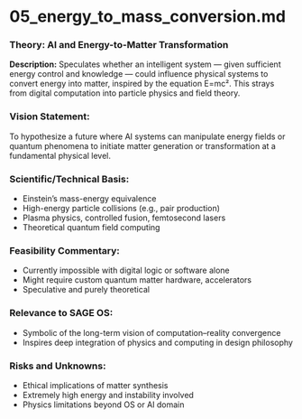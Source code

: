 # 05\_energy\_to\_mass\_conversion.md

### Theory: AI and Energy-to-Matter Transformation

**Description:**
Speculates whether an intelligent system — given sufficient energy control and knowledge — could influence physical systems to convert energy into matter, inspired by the equation E=mc². This strays from digital computation into particle physics and field theory.

### Vision Statement:

To hypothesize a future where AI systems can manipulate energy fields or quantum phenomena to initiate matter generation or transformation at a fundamental physical level.

### Scientific/Technical Basis:

* Einstein’s mass-energy equivalence
* High-energy particle collisions (e.g., pair production)
* Plasma physics, controlled fusion, femtosecond lasers
* Theoretical quantum field computing

### Feasibility Commentary:

* Currently impossible with digital logic or software alone
* Might require custom quantum matter hardware, accelerators
* Speculative and purely theoretical

### Relevance to SAGE OS:

* Symbolic of the long-term vision of computation–reality convergence
* Inspires deep integration of physics and computing in design philosophy

### Risks and Unknowns:

* Ethical implications of matter synthesis
* Extremely high energy and instability involved
* Physics limitations beyond OS or AI domain
